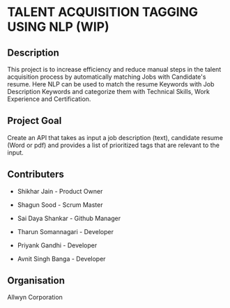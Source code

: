 
# TALENT ACQUISITION TAGGING USING NLP (WIP)

## Description

This project is to increase efficiency and reduce manual steps in the talent acquisition process by automatically matching Jobs with Candidate's resume. Here NLP can be used to match the resume Keywords with Job Description Keywords and categorize them with Technical Skills, Work Experience and Certification.

## Project Goal
Create an API that takes as input a job description (text), candidate resume (Word or pdf) and provides a list of prioritized tags that are relevant to the input. 

## Contributers

- Shikhar Jain       - Product Owner
* Shagun Sood         - Scrum Master 
+ Sai Daya Shankar   - Github Manager
- Tharun Somannagari - Developer
+ Priyank Gandhi     - Developer
* Avnit Singh Banga  - Developer

## Organisation 
Allwyn Corporation
